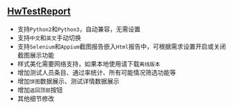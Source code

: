 ## [HwTestReport](https://github.com/hongweifuture/HwTestReport)
- 支持`Python2`和`Python3`，自动兼容，无需设置
- 支持`中文`和`英文`手动切换
- 支持`Selenium`和`Appium`截图报告嵌入`Html`报告中，可根据需求设置开启或关闭截图展示功能
- 样式美化需要网络支持，如果本地使用请下载`离线版本`
- 增加测试人员条目、通过率统计、所有可能情况筛选功能等
- 增加`饼图`数据展示、测试详情数据展示
- 增加`返回顶部`按钮
- 其他细节修改

## 